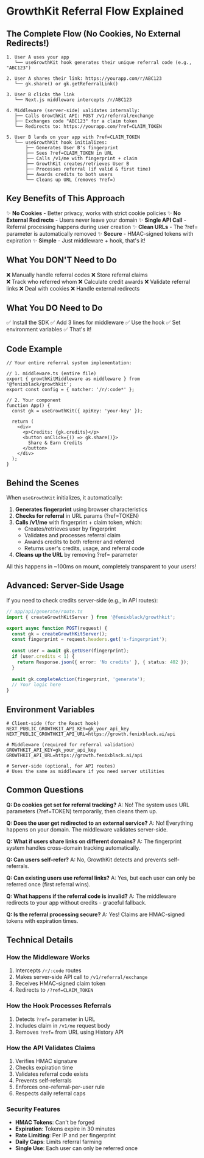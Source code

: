 # GrowthKit Referral Flow Explained

## The Complete Flow (No Cookies, No External Redirects!)

```
1. User A uses your app
   └── useGrowthKit hook generates their unique referral code (e.g., "ABC123")

2. User A shares their link: https://yourapp.com/r/ABC123
   └── gk.share() or gk.getReferralLink()

3. User B clicks the link
   └── Next.js middleware intercepts /r/ABC123

4. Middleware (server-side) validates internally:
   ├── Calls GrowthKit API: POST /v1/referral/exchange
   ├── Exchanges code "ABC123" for a claim token
   └── Redirects to: https://yourapp.com/?ref=CLAIM_TOKEN

5. User B lands on your app with ?ref=CLAIM_TOKEN
   └── useGrowthKit hook initializes:
       ├── Generates User B's fingerprint
       ├── Sees ?ref=CLAIM_TOKEN in URL
       ├── Calls /v1/me with fingerprint + claim
       ├── GrowthKit creates/retrieves User B
       ├── Processes referral (if valid & first time)
       ├── Awards credits to both users
       └── Cleans up URL (removes ?ref=)
```

## Key Benefits of This Approach

✨ **No Cookies** - Better privacy, works with strict cookie policies
✨ **No External Redirects** - Users never leave your domain
✨ **Single API Call** - Referral processing happens during user creation
✨ **Clean URLs** - The ?ref= parameter is automatically removed
✨ **Secure** - HMAC-signed tokens with expiration
✨ **Simple** - Just middleware + hook, that's it!

## What You DON'T Need to Do

❌ Manually handle referral codes
❌ Store referral claims  
❌ Track who referred whom
❌ Calculate credit awards
❌ Validate referral links
❌ Deal with cookies
❌ Handle external redirects

## What You DO Need to Do

✅ Install the SDK
✅ Add 3 lines for middleware
✅ Use the hook
✅ Set environment variables
✅ That's it!

## Code Example

```tsx
// Your entire referral system implementation:

// 1. middleware.ts (entire file)
export { growthKitMiddleware as middleware } from '@fenixblack/growthkit';
export const config = { matcher: '/r/:code*' };

// 2. Your component
function App() {
  const gk = useGrowthKit({ apiKey: 'your-key' });
  
  return (
    <div>
      <p>Credits: {gk.credits}</p>
      <button onClick={() => gk.share()}>
        Share & Earn Credits
      </button>
    </div>
  );
}
```

## Behind the Scenes

When `useGrowthKit` initializes, it automatically:

1. **Generates fingerprint** using browser characteristics
2. **Checks for referral** in URL params (?ref=TOKEN)
3. **Calls /v1/me** with fingerprint + claim token, which:
   - Creates/retrieves user by fingerprint
   - Validates and processes referral claim
   - Awards credits to both referrer and referred
   - Returns user's credits, usage, and referral code
4. **Cleans up the URL** by removing ?ref= parameter

All this happens in ~100ms on mount, completely transparent to your users!

## Advanced: Server-Side Usage

If you need to check credits server-side (e.g., in API routes):

```ts
// app/api/generate/route.ts
import { createGrowthKitServer } from '@fenixblack/growthkit';

export async function POST(request) {
  const gk = createGrowthKitServer();
  const fingerprint = request.headers.get('x-fingerprint');
  
  const user = await gk.getUser(fingerprint);
  if (user.credits < 1) {
    return Response.json({ error: 'No credits' }, { status: 402 });
  }
  
  await gk.completeAction(fingerprint, 'generate');
  // Your logic here
}
```

## Environment Variables

```env
# Client-side (for the React hook)
NEXT_PUBLIC_GROWTHKIT_API_KEY=gk_your_api_key
NEXT_PUBLIC_GROWTHKIT_API_URL=https://growth.fenixblack.ai/api

# Middleware (required for referral validation)
GROWTHKIT_API_KEY=gk_your_api_key
GROWTHKIT_API_URL=https://growth.fenixblack.ai/api

# Server-side (optional, for API routes)
# Uses the same as middleware if you need server utilities
```

## Common Questions

**Q: Do cookies get set for referral tracking?**
A: No! The system uses URL parameters (?ref=TOKEN) temporarily, then cleans them up.

**Q: Does the user get redirected to an external service?**
A: No! Everything happens on your domain. The middleware validates server-side.

**Q: What if users share links on different domains?**
A: The fingerprint system handles cross-domain tracking automatically.

**Q: Can users self-refer?**
A: No, GrowthKit detects and prevents self-referrals.

**Q: Can existing users use referral links?**
A: Yes, but each user can only be referred once (first referral wins).

**Q: What happens if the referral code is invalid?**
A: The middleware redirects to your app without credits - graceful fallback.

**Q: Is the referral processing secure?**
A: Yes! Claims are HMAC-signed tokens with expiration times.

## Technical Details

### How the Middleware Works
1. Intercepts `/r/:code` routes
2. Makes server-side API call to `/v1/referral/exchange`
3. Receives HMAC-signed claim token
4. Redirects to `/?ref=CLAIM_TOKEN`

### How the Hook Processes Referrals
1. Detects `?ref=` parameter in URL
2. Includes claim in `/v1/me` request body
3. Removes `?ref=` from URL using History API

### How the API Validates Claims
1. Verifies HMAC signature
2. Checks expiration time
3. Validates referral code exists
4. Prevents self-referrals
5. Enforces one-referral-per-user rule
6. Respects daily referral caps

### Security Features
- **HMAC Tokens**: Can't be forged
- **Expiration**: Tokens expire in 30 minutes
- **Rate Limiting**: Per IP and per fingerprint
- **Daily Caps**: Limits referral farming
- **Single Use**: Each user can only be referred once
